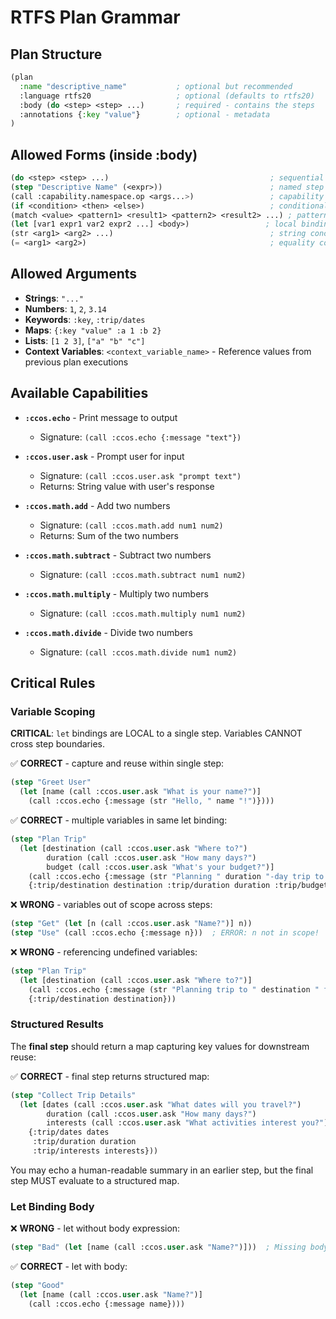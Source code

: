 # RTFS Plan Grammar

## Plan Structure

```lisp
(plan
  :name "descriptive_name"           ; optional but recommended
  :language rtfs20                   ; optional (defaults to rtfs20)
  :body (do <step> <step> ...)       ; required - contains the steps
  :annotations {:key "value"}        ; optional - metadata
)
```

## Allowed Forms (inside :body)

```lisp
(do <step> <step> ...)                                    ; sequential execution block
(step "Descriptive Name" (<expr>))                        ; named step (name must be quoted string)
(call :capability.namespace.op <args...>)                 ; capability invocation (ID must start with :)
(if <condition> <then> <else>)                            ; conditional (use for yes/no)
(match <value> <pattern1> <result1> <pattern2> <result2> ...) ; pattern matching (use for multiple choices)
(let [var1 expr1 var2 expr2 ...] <body>)                 ; local bindings within step
(str <arg1> <arg2> ...)                                   ; string concatenation
(= <arg1> <arg2>)                                         ; equality comparison
```

## Allowed Arguments

- **Strings**: `"..."`
- **Numbers**: `1`, `2`, `3.14`
- **Keywords**: `:key`, `:trip/dates`
- **Maps**: `{:key "value" :a 1 :b 2}`
- **Lists**: `[1 2 3]`, `["a" "b" "c"]`
- **Context Variables**: `<context_variable_name>` - Reference values from previous plan executions

## Available Capabilities

- **`:ccos.echo`** - Print message to output
  - Signature: `(call :ccos.echo {:message "text"})`
  
- **`:ccos.user.ask`** - Prompt user for input
  - Signature: `(call :ccos.user.ask "prompt text")`
  - Returns: String value with user's response
  
- **`:ccos.math.add`** - Add two numbers
  - Signature: `(call :ccos.math.add num1 num2)`
  - Returns: Sum of the two numbers
  
- **`:ccos.math.subtract`** - Subtract two numbers
  - Signature: `(call :ccos.math.subtract num1 num2)`
  
- **`:ccos.math.multiply`** - Multiply two numbers
  - Signature: `(call :ccos.math.multiply num1 num2)`
  
- **`:ccos.math.divide`** - Divide two numbers
  - Signature: `(call :ccos.math.divide num1 num2)`

## Critical Rules

### Variable Scoping
**CRITICAL**: `let` bindings are LOCAL to a single step. Variables CANNOT cross step boundaries.

✅ **CORRECT** - capture and reuse within single step:
```lisp
(step "Greet User"
  (let [name (call :ccos.user.ask "What is your name?")]
    (call :ccos.echo {:message (str "Hello, " name "!")})))
```

✅ **CORRECT** - multiple variables in same let binding:
```lisp
(step "Plan Trip"
  (let [destination (call :ccos.user.ask "Where to?")
        duration (call :ccos.user.ask "How many days?")
        budget (call :ccos.user.ask "What's your budget?")]
    (call :ccos.echo {:message (str "Planning " duration "-day trip to " destination " with " budget " budget")})
    {:trip/destination destination :trip/duration duration :trip/budget budget}))
```

❌ **WRONG** - variables out of scope across steps:
```lisp
(step "Get" (let [n (call :ccos.user.ask "Name?")] n))
(step "Use" (call :ccos.echo {:message n}))  ; ERROR: n not in scope!
```

❌ **WRONG** - referencing undefined variables:
```lisp
(step "Plan Trip"
  (let [destination (call :ccos.user.ask "Where to?")]
    (call :ccos.echo {:message (str "Planning trip to " destination " for " duration " days")})  ; ERROR: duration not defined!
    {:trip/destination destination}))
```

### Structured Results
The **final step** should return a map capturing key values for downstream reuse:

✅ **CORRECT** - final step returns structured map:
```lisp
(step "Collect Trip Details"
  (let [dates (call :ccos.user.ask "What dates will you travel?")
        duration (call :ccos.user.ask "How many days?")
        interests (call :ccos.user.ask "What activities interest you?")]
    {:trip/dates dates
     :trip/duration duration
     :trip/interests interests}))
```

You may echo a human-readable summary in an earlier step, but the final step MUST evaluate to a structured map.

### Let Binding Body
❌ **WRONG** - let without body expression:
```lisp
(step "Bad" (let [name (call :ccos.user.ask "Name?")]))  ; Missing body!
```

✅ **CORRECT** - let with body:
```lisp
(step "Good" 
  (let [name (call :ccos.user.ask "Name?")] 
    (call :ccos.echo {:message name})))
```
